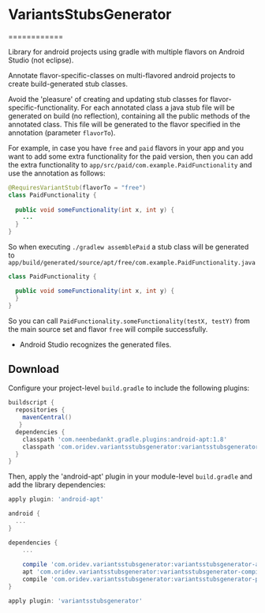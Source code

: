 # VariantsStubsGenerator
============

Library for android projects using gradle with multiple flavors on Android Studio (not eclipse).

Annotate flavor-specific-classes on multi-flavored android projects to 
create build-generated stub classes.

Avoid the 'pleasure' of creating and updating stub classes for flavor-specific-functionality.
For each annotated class a java stub file will be generated on build (no reflection), containing 
all the public methods of the annotated class.
This file will be generated to the flavor specified in the annotation (parameter `flavorTo`).

For example, in case you have `free` and `paid` flavors in your app and you want to add some extra 
functionality for the paid version, then you can add the extra functionality to `app/src/paid/com.example.PaidFunctionality`
and use the annotation as follows:
```java
@RequiresVariantStub(flavorTo = "free")
class PaidFunctionality {
  
  public void someFunctionality(int x, int y) {
    ...
  }
}
```

So when executing `./gradlew assemblePaid` a stub class will be generated 
 to `app/build/generated/source/apt/free/com.example.PaidFunctionality.java`
```java
class PaidFunctionality {

  public void someFunctionality(int x, int y) {
  }
}
```

So you can call `PaidFunctionality.someFunctionality(testX, testY)` 
from the main source set and flavor `free` will compile successfully.

* Android Studio recognizes the generated files.

Download
--------

Configure your project-level `build.gradle` to include the following plugins:

```groovy
buildscript {
  repositories {
    mavenCentral()
   }
  dependencies {
    classpath 'com.neenbedankt.gradle.plugins:android-apt:1.8'
    classpath 'com.oridev.variantsstubsgenerator:variantsstubsgenerator-plugin:0.2.0'
  }
}
```

Then, apply the 'android-apt' plugin in your module-level `build.gradle` and add the library
dependencies:

```groovy
apply plugin: 'android-apt'

android {
  ...
}

dependencies {
    ...
    
    compile 'com.oridev.variantsstubsgenerator:variantsstubsgenerator-annotation:0.2.0'
    apt 'com.oridev.variantsstubsgenerator:variantsstubsgenerator-compiler:0.2.3'
    compile 'com.oridev.variantsstubsgenerator:variantsstubsgenerator-plugin:0.2.0'
}

apply plugin: 'variantsstubsgenerator'

```
